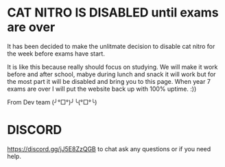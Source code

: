 # CAT NITRO IS DISABLED until exams are over

It has been decided to make the unlitmate decision to disable cat nitro for the week before exams have start.

It is like this because really should focus on studying. We will make it work before and after school, mabye during lunch and snack it will work but for the most part it will be disabled and bring you to this page.
When year 7 exams are over I will put the website back up with 100% uptime. :))

From
Dev team 
(╯°□°)╯╰(°□°╰)


# DISCORD
https://discord.gg/jJ5E8ZzQGB to chat ask any questions or if you need help.
